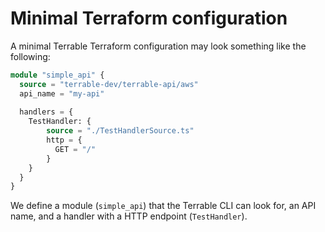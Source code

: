 # Minimal Terraform configuration

A minimal Terrable Terraform configuration may look something like the following:

```terraform
module "simple_api" {
  source = "terrable-dev/terrable-api/aws"
  api_name = "my-api"
  
  handlers = {
    TestHandler: {
        source = "./TestHandlerSource.ts"
        http = {
          GET = "/"
        }
    }
  }
}
```

We define a module (`simple_api`) that the Terrable CLI can look for, an API name, and a handler
with a HTTP endpoint (`TestHandler`).

